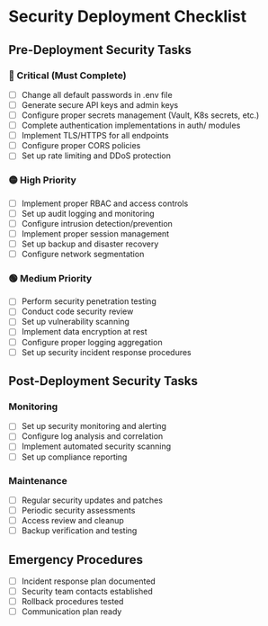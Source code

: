 # Security Deployment Checklist

## Pre-Deployment Security Tasks

### 🔴 Critical (Must Complete)
- [ ] Change all default passwords in .env file
- [ ] Generate secure API keys and admin keys
- [ ] Configure proper secrets management (Vault, K8s secrets, etc.)
- [ ] Complete authentication implementations in auth/ modules
- [ ] Implement TLS/HTTPS for all endpoints
- [ ] Configure proper CORS policies
- [ ] Set up rate limiting and DDoS protection

### 🟡 High Priority
- [ ] Implement proper RBAC and access controls
- [ ] Set up audit logging and monitoring
- [ ] Configure intrusion detection/prevention
- [ ] Implement proper session management
- [ ] Set up backup and disaster recovery
- [ ] Configure network segmentation

### 🟢 Medium Priority
- [ ] Perform security penetration testing
- [ ] Conduct code security review
- [ ] Set up vulnerability scanning
- [ ] Implement data encryption at rest
- [ ] Configure proper logging aggregation
- [ ] Set up security incident response procedures

## Post-Deployment Security Tasks

### Monitoring
- [ ] Set up security monitoring and alerting
- [ ] Configure log analysis and correlation
- [ ] Implement automated security scanning
- [ ] Set up compliance reporting

### Maintenance
- [ ] Regular security updates and patches
- [ ] Periodic security assessments
- [ ] Access review and cleanup
- [ ] Backup verification and testing

## Emergency Procedures
- [ ] Incident response plan documented
- [ ] Security team contacts established
- [ ] Rollback procedures tested
- [ ] Communication plan ready

